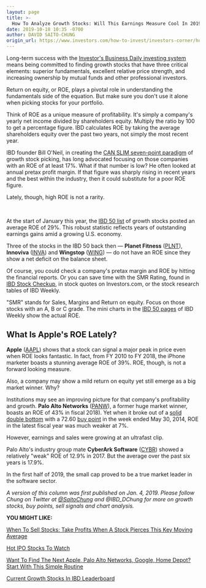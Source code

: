 ```yaml
---
layout: page
title: >-
  How To Analyze Growth Stocks: Will This Earnings Measure Cool In 2019?
date: 2019-10-18 10:35 -0700
author: DAVID SAITO-CHUNG
origin_url: https://www.investors.com/how-to-invest/investors-corner/how-to-analyze-growth-stocks-earnings-2019
---
```





Long-term success with the [Investor's Business Daily investing system](https://www.investors.com/ibd-university/getting-started/) means being committed to finding growth stocks that have three critical elements: superior fundamentals, excellent relative price strength, and increasing ownership by mutual funds and other professional investors.




Return on equity, or ROE, plays a pivotal role in understanding the fundamentals side of the equation. But make sure you don't use it alone when picking stocks for your portfolio.


Think of ROE as a unique measure of profitability. It's simply a company's yearly net income divided by shareholders equity. Multiply the ratio by 100 to get a percentage figure. IBD calculates ROE by taking the average shareholders equity over the past two years, not simply the most recent year.


IBD founder Bill O'Neil, in creating the [CAN SLIM seven-point paradigm](https://www.investors.com/ibd-university/can-slim/) of growth stock picking, has long advocated focusing on those companies with an ROE of at least 17%. What if that number is low? He often looked at annual pretax profit margin. If that figure was sharply rising in recent years and the best within the industry, then it could substitute for a poor ROE figure.


Lately, though, high ROE is not a rarity.


 


At the start of January this year, the [IBD 50 list](https://research.investors.com/stock-lists/ibd-50/) of growth stocks posted an average ROE of 29%. This robust statistic reflects years of outstanding earnings gains amid a growing U.S. economy.


Three of the stocks in the IBD 50 back then — **Planet Fitness** ([PLNT](https://research.investors.com/quote.aspx?symbol=PLNT)), **Innoviva** ([INVA](https://research.investors.com/quote.aspx?symbol=INVA)) and **Wingstop** ([WING](https://research.investors.com/quote.aspx?symbol=WING)) — do not have an ROE since they show a net deficit on the balance sheet.


Of course, you could check a company's pretax margin and ROE by hitting the financial reports. Or you can save time with the SMR Rating, found in [IBD Stock Checkup](https://research.investors.com/stock-checkup/), in stock quotes on Investors.com, or the stock research tables of IBD Weekly.


"SMR" stands for Sales, Margins and Return on equity. Focus on those stocks with an A, B or C grade. The mini charts in the [IBD 50 pages](https://research.investors.com/stock-lists/ibd-50/) of IBD Weekly show the actual ROE.


What Is Apple's ROE Lately?
---------------------------



**Apple** ([AAPL](https://research.investors.com/quote.aspx?symbol=AAPL)) shows that a stock can signal a major peak in price even when ROE looks fantastic. In fact, from FY 2010 to FY 2018, the iPhone marketer boasts a stunning average ROE of 39%. ROE, though, is not a forward looking measure.


Also, a company may show a mild return on equity yet still emerge as a big market winner. Why?


Institutions may see an improving picture for that company's profitability and growth. **Palo Alto Networks** ([PANW](https://research.investors.com/quote.aspx?symbol=PANW)), a former huge market winner, boasts an ROE of 43% in fiscal 2018). Yet when it broke out of a [solid double bottom](https://www.investors.com/how-to-invest/investors-corner/when-buy-growth-stocks-why-double-bottom-base-fuels-strong-breakouts/) with a 72.60 [buy point](https://www.investors.com/how-to-invest/investors-corner/chart-reading-basics-how-a-buy-point-marks-a-time-of-opportunity/) in the week ended May 30, 2014, ROE in the latest fiscal year was much weaker at 7%.



However, earnings and sales were growing at an ultrafast clip.



Palo Alto's industry group mate **CyberArk Software** ([CYBR](https://research.investors.com/quote.aspx?symbol=CYBR)) showed a relatively "weak" ROE of 12.9% in 2017. But the average over the past six years is 17.9%.


In the first half of 2019, the small cap proved to be a true market leader in the software sector.


*A version of this column was first published on Jan. 4, 2019. Please follow Chung on Twitter at [@SaitoChung](https://twitter.com/SaitoChung) and @IBD\_DChung for more on growth stocks, buy points, sell signals and chart analysis.*


**YOU MIGHT LIKE:**


[When To Sell Stocks: Take Profits When A Stock Pierces This Key Moving Average](https://www.investors.com/how-to-invest/investors-corner/when-to-sell-stocks-big-break-below-50-day-line-can-mark-end-of-a-huge-run/)


[Hot IPO Stocks To Watch](https://research.investors.com/stock-lists/ipo-leaders/)


[Want To Find The Next Apple, Palo Alto Networks, Google, Home Depot? Start With This Simple Routine](https://www.investors.com/research/how-to-invest-in-the-stock-market-start-with-a-simple-routine/)


[Current Growth Stocks In IBD Leaderboard](https://www.investors.com/product/leaderboard/?artProdLink=Leaderboard)




